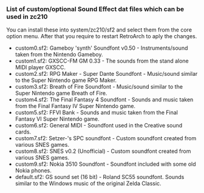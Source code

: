### List of custom/optional Sound Effect dat files which can be used in zc210

You can install these into system/zc210/sf2 and select them from the core option menu. After that you require to restart RetroArch to aply the changes.

- custom0.sf2: Gameboy 'synth' Soundfont v0.50 -  Instruments/sound taken from the Nintendo Gameboy.
- custom1.sf2: GXSCC-FM GM 0.33 - The sounds from the stand alone MIDI player GXSCC.
- custom2.sf2: RPG Maker - Super Dante Soundfont - Music/sound similar to the Super Nintendo game RPG Maker.
- custom3.sf2: Breath of Fire Soundfont - Music/sound similar to the Super Nintendo game Breath of Fire.
- custom4.sf2: The Final Fantasy 4 Soundfont - Sounds and music taken from the Final Fantasy IV Super Nintendo game.
- custom5.sf2: FFVI Bank - Sounds and music taken from the Final Fantasy VI Super Nintendo game.
- custom6.sf2: General MIDI - Soundfont used in the Creative sound cards.
- custom7.sf2: Setzer-'s SPC soundfont - Custom soundfont created from various SNES games.
- custom8.sf2: SNES v0.2 (Unofficial) - Custom soundfont created from various SNES games.
- custom9.sf2: Nokia 3510 Soundfont - Soundfont included with some old Nokia phones.
- default.sf2: GS sound set (16 bit) - Roland SC55 soundfont. Sounds similar to the Windows music of the original Zelda Classic.

